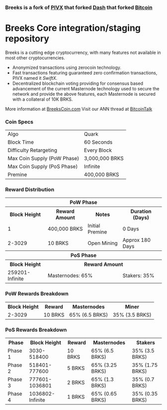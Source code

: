 ### Breeks is a fork of [PIVX](https://github.com/PIVX-Project/PIVX) that forked [Dash](https://github.com/dashpay/dash) that forked [Bitcoin](https://github.com/bitcoin/bitcoinp)


# Breeks Core integration/staging repository


Breeks is a cutting edge cryptocurrency, with many features not available in most other cryptocurrencies.
- Anonymized transactions using zerocoin technology.
- Fast transactions featuring guaranteed zero confirmation transactions, PIVX named it _SwiftX_.
- Decentralized blockchain voting providing for consensus based advancement of the current Masternode
  technology used to secure the network and provide the above features, each Masternode is secured
  with a collateral of 10K BRKS.

More information at [BreeksCoin.com](http://www.breekscoin.com) Visit our ANN thread at [BitcoinTalk](http://www.bitcointalk.org/index.php)


### Coin Specs
<table>
<tr><td>Algo</td><td>Quark</td></tr>
<tr><td>Block Time</td><td>60 Seconds</td></tr>
<tr><td>Difficulty Retargeting</td><td>Every Block</td></tr>
<tr><td>Max Coin Supply (PoW Phase)</td><td>3,000,000 BRKS</td></tr>
<tr><td>Max Coin Supply (PoS Phase)</td><td>Infinite</td></tr>
<tr><td>Premine</td><td>400,000 BRKS</td></tr>
</table>


### Reward Distribution

<table>
<th colspan=4>PoW Phase</th>
<tr><th>Block Height</th><th>Reward Amount</th><th>Notes</th><th>Duration (Days)</th></tr>
<tr><td>1</td><td>400,000 BRKS</td><td>Initial Premine</td><td>0 Days</td></tr>
<tr><td>2-3029</td><td>10 BRKS</td><td rowspan=1>Open Mining</td><td rowspan=1> Approx 180 Days</td></tr>
<tr><th colspan=4>PoS Phase</th></tr>
<tr><th>Block Height</th><th colspan=3>Reward Amount</th></tr>
<tr><td>259201-Infinite</td><td colspan=2>Masternodes: 65%</td><td>Stakers: 35%</td></tr>
</table>

### PoW Rewards Breakdown

<table>
<th>Block Height</th><th>Reward</th><th>Masternodes</th><th>Miner</th>
<tr><td>2-3029</td><td>10 BRKS</td><td>65% (6.5 BRKS)</td><td>35% (3.5 BRKS)</td></tr>
</table>

### PoS Rewards Breakdown

<table>
<th>Phase</th><th>Block Height</th><th>Reward</th><th>Masternodes</th><th>Stakers</th>
<tr><td>Phase 1</td><td>3030-518400</td><td>10 BRKS</td><td>65% (6.5 BRKS)</td><td>35% (3.5 BRKS)</td></tr>
<tr><td>Phase 2</td><td>518401-777600</td><td>5 BRKS</td><td>65% (3.25 BRKS)</td><td>35% (1.75 BRKS)</td></tr>
<tr><td>Phase 3</td><td>777601-1036801</td><td>2 BRKS</td><td>65% (1.3 BRKS)</td><td>35% (0.7 BRKS)</td></tr>
<tr><td>Phase 4</td><td>1036802-Infinite</td><td>1 BRKS</td><td>65% (0.65 BRKS)</td><td>35% (0.35 BRKS)</td></tr>
</table>
